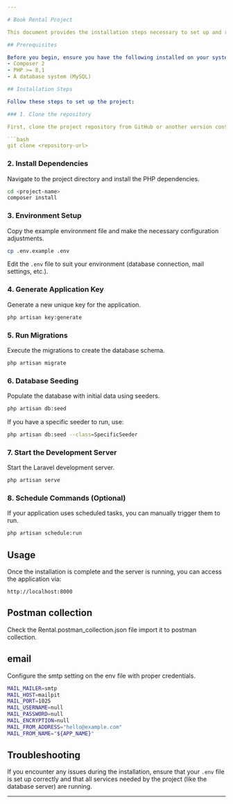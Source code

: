 ```yaml
---

# Book Rental Project

This document provides the installation steps necessary to set up and run the Laravel project on your local machine.

## Prerequisites

Before you begin, ensure you have the following installed on your system:
- Composer 2
- PHP >= 8,1
- A database system (MySQL)

## Installation Steps

Follow these steps to set up the project:

### 1. Clone the repository

First, clone the project repository from GitHub or another version control system.

```bash
git clone <repository-url>
```

### 2. Install Dependencies

Navigate to the project directory and install the PHP dependencies.

```bash
cd <project-name>
composer install
```

### 3. Environment Setup

Copy the example environment file and make the necessary configuration adjustments.

```bash
cp .env.example .env
```

Edit the `.env` file to suit your environment (database connection, mail settings, etc.).

### 4. Generate Application Key

Generate a new unique key for the application.

```bash
php artisan key:generate
```

### 5. Run Migrations

Execute the migrations to create the database schema.

```bash
php artisan migrate
```

### 6. Database Seeding

Populate the database with initial data using seeders.

```bash
php artisan db:seed
```

If you have a specific seeder to run, use:

```bash
php artisan db:seed --class=SpecificSeeder
```

### 7. Start the Development Server

Start the Laravel development server.

```bash
php artisan serve
```

### 8. Schedule Commands (Optional)

If your application uses scheduled tasks, you can manually trigger them to run.

```bash
php artisan schedule:run
```

## Usage

Once the installation is complete and the server is running, you can access the application via:

```
http://localhost:8000
```

## Postman collection 

Check the Rental.postman_collection.json file import it to postman collection.

## email 

Configure the smtp setting on the env file with proper credentials.
```bash
MAIL_MAILER=smtp
MAIL_HOST=mailpit
MAIL_PORT=1025
MAIL_USERNAME=null
MAIL_PASSWORD=null
MAIL_ENCRYPTION=null
MAIL_FROM_ADDRESS="hello@example.com"
MAIL_FROM_NAME="${APP_NAME}"
```

## Troubleshooting

If you encounter any issues during the installation, ensure that your `.env` file is set up correctly and that all services needed by the project (like the database server) are running.

---
```

